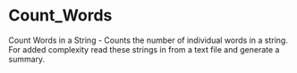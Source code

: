 # Count_Words
Count Words in a String - Counts the number of individual words in a string. For added complexity read these strings in from a text file and generate a summary.